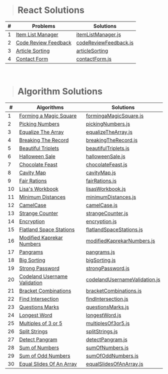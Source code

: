 > # React Solutions

| #   | Problems                                                                                                     | Solutions                                                                                                             |
| --- | ------------------------------------------------------------------------------------------------------------ | --------------------------------------------------------------------------------------------------------------------- |
| 1   | [Item List Manager](https://www.hackerrank.com/challenges/item-list-manager/problem?isFullScreen=true)       | [itemListManager.js](https://github.com/isinnur/problems-solutions/blob/main/reactSolutions/itemListManager.js)       |
| 2   | [Code Review Feedback](https://www.hackerrank.com/challenges/code-review-feedback/problem?isFullScreen=true) | [codeReviewFeedback.js](https://github.com/isinnur/problems-solutions/blob/main/reactSolutions/codeReviewFeedback.js) |
| 3   | [Article Sorting](https://www.hackerrank.com/challenges/react-article-sorting/problem)                       | [articleSorting](https://github.com/isinnur/problems-solutions/tree/main/reactSolutions/articleSorting)               |
| 4   | [Contact Form](https://www.hackerrank.com/challenges/react-contact-form/problem)                             | [contactForm.js](https://github.com/isinnur/problems-solutions/blob/main/reactSolutions/contactForm.js)               |

<br/>

> # Algorithm Solutions

| #   | Algorithms                                                                                                     | Solutions                                                                                                                                 |
| --- | -------------------------------------------------------------------------------------------------------------- | ----------------------------------------------------------------------------------------------------------------------------------------- |
| 1   | [Forming a Magic Square](https://www.hackerrank.com/challenges/magic-square-forming/problem?isFullScreen=true) | [formingaMagicSquare.js](https://github.com/isinnur/problems-solutions/blob/main/algorithmSolutions/forming-a-magic-square.js)            |
| 2   | [Picking Numbers](https://www.hackerrank.com/challenges/picking-numbers/problem?isFullScreen=true)             | [pickingNumbers.js](https://github.com/isinnur/problems-solutions/blob/main/algorithmSolutions/picking-numbers.js)                        |
| 3   | [Equalize The Array](https://www.hackerrank.com/challenges/equality-in-a-array/problem)                        | [equalizeTheArray.js](https://github.com/isinnur/problems-solutions/blob/main/algorithmSolutions/equalizeTheArray.js)                     |
| 4   | [Breaking The Record](https://www.hackerrank.com/challenges/breaking-best-and-worst-records/problem)           | [breakingTheRecord.js](https://github.com/isinnur/problems-solutions/blob/main/algorithmSolutions/breakingTheRecords.js)                  |
| 5   | [Beautiful Triplets](https://www.hackerrank.com/challenges/beautiful-triplets/problem)                         | [beautifulTriplets.js](https://github.com/isinnur/problems-solutions/blob/main/algorithmSolutions/beautifulTriplets.js)                   |
| 6   | [Halloween Sale](https://www.hackerrank.com/challenges/halloween-sale/problem)                                 | [halloweenSale.js](https://github.com/isinnur/problems-solutions/blob/main/algorithmSolutions/halloweenSale.js)                           |
| 7   | [Chocolate Feast](https://www.hackerrank.com/challenges/chocolate-feast/problem)                               | [chocolateFeast.js](https://github.com/isinnur/problems-solutions/blob/main/algorithmSolutions/chocolateFeast.js)                         |
| 8   | [Cavity Map](https://www.hackerrank.com/challenges/cavity-map/problem)                                         | [cavityMap.js](https://github.com/isinnur/problems-solutions/blob/main/algorithmSolutions/cavityMap.js)                                   |
| 9   | [Fair Rations](https://www.hackerrank.com/challenges/fair-rations/problem)                                     | [fairRations.js](https://github.com/isinnur/problems-solutions/blob/main/algorithmSolutions/fairRations.js)                               |
| 10  | [Lisa's Workbook](https://www.hackerrank.com/challenges/lisa-workbook/problem)                                 | [lisasWorkbook.js](https://github.com/isinnur/problems-solutions/blob/main/algorithmSolutions/lisasWorkbook.js)                           |
| 11  | [Minimum Distances](https://www.hackerrank.com/challenges/minimum-distances/problem)                           | [minimumDistances.js](https://github.com/isinnur/problems-solutions/blob/main/algorithmSolutions/minimumDistances.js)                     |
| 12  | [CamelCase](https://www.hackerrank.com/challenges/camelcase/problem)                                           | [camelCase.js](https://github.com/isinnur/problems-solutions/blob/main/algorithmSolutions/camelCase.js)                                   |
| 13  | [Strange Counter](https://www.hackerrank.com/challenges/strange-code/problem)                                  | [strangeCounter.js](https://github.com/isinnur/problems-solutions/blob/main/algorithmSolutions/strangeCounter.js)                         |
| 14  | [Encryption](https://www.hackerrank.com/challenges/encryption/problem)                                         | [encryption.js](https://github.com/isinnur/problems-solutions/blob/main/algorithmSolutions/encryption.js)                                 |
| 15  | [Flatland Space Stations](https://www.hackerrank.com/challenges/flatland-space-stations/problem)               | [flatlandSpaceStations.js](https://github.com/isinnur/problems-solutions/blob/main/algorithmSolutions/flatlandSpaceStations.js)           |
| 16  | [Modified Kaprekar Numbers](https://www.hackerrank.com/challenges/kaprekar-numbers/problem)                    | [modifiedKaprekarNumbers.js](https://github.com/isinnur/problems-solutions/blob/main/algorithmSolutions/modifiedKaprekarNumbers.js)       |
| 17  | [Pangrams](https://www.hackerrank.com/challenges/pangrams/problem)                                             | [pangrams.js](https://github.com/isinnur/problems-solutions/blob/main/algorithmSolutions/pangrams.js)                                     |
| 18  | [Big Sorting](https://www.hackerrank.com/challenges/big-sorting/problem)                                       | [bigSorting.js](https://github.com/isinnur/problems-solutions/blob/main/algorithmSolutions/bigSorting.js)                                 |
| 19  | [Strong Password](https://www.hackerrank.com/challenges/strong-password/problem)                               | [strongPassword.js](https://github.com/isinnur/problems-solutions/blob/main/algorithmSolutions/strongPassword.js)                         |
| 20  | [Codeland Username Validation](https://coderbyte.com/editor/Codeland%20Username%20Validation:JavaScript)       | [codelandUsernameValidation.js](https://github.com/isinnur/problems-solutions/blob/main/algorithmSolutions/codelandUsernameValidation.js) |
| 21  | [Bracket Combinations](https://www.coderbyte.com/results/isinnur:Bracket%20Combinations:JavaScript)            | [bracketCombinations.js](https://github.com/isinnur/problems-solutions/blob/main/algorithmSolutions/bracketCombinations.js)               |
| 22  | [Find Intersection](https://www.coderbyte.com/results/isinnur:Find%20Intersection:JavaScript)                  | [findIntersection.js](https://github.com/isinnur/problems-solutions/blob/main/algorithmSolutions/findIntersection.js)                     |
| 23  | [Questions Marks](https://www.coderbyte.com/results/isinnur:Questions%20Marks:JavaScript)                      | [questionsMarks.js](https://github.com/isinnur/problems-solutions/blob/main/algorithmSolutions/questionsMarks.js)                         |
| 24  | [Longest Word](https://www.coderbyte.com/editor/Longest%20Word:JavaScript)                                     | [longestWord.js](https://github.com/isinnur/problems-solutions/blob/main/algorithmSolutions/longestWord.js)                               |
| 25  | [Multiples of 3 or 5](https://www.codewars.com/kata/514b92a657cdc65150000006/javascript)                       | [multiplesOf3or5.js](https://github.com/isinnur/problems-solutions/blob/main/algorithmSolutions/multiplesOf3or5.js)                       |
| 26  | [Split Strings](https://www.codewars.com/kata/515de9ae9dcfc28eb6000001/train/javascript)                       | [splitStrings.js](https://github.com/isinnur/problems-solutions/blob/main/algorithmSolutions/splitStrings.js)                             |
| 27  | [Detect Pangram](https://www.codewars.com/kata/545cedaa9943f7fe7b000048/train/javascript)                      | [detectPangram.js](https://github.com/isinnur/problems-solutions/blob/main/algorithmSolutions/detectPangram.js)                           |
| 28  | [Sum of Numbers](https://www.codewars.com/kata/55f2b110f61eb01779000053/train/javascript)                      | [sumOfNumbers.js](https://github.com/isinnur/problems-solutions/blob/main/algorithmSolutions/sumOfNumbers.js)                             |
| 29  | [Sum of Odd Numbers](https://www.codewars.com/kata/55fd2d567d94ac3bc9000064/train/javascript)                  | [sumOfOddNumbers.js](https://github.com/isinnur/problems-solutions/blob/main/algorithmSolutions/sumOfOddNumbers.js)                       |
| 30  | [Equal Slides Of An Array](https://www.codewars.com/kata/5679aa472b8f57fb8c000047/train/javascript)            | [equalSlidesOfAnArray.js](https://github.com/isinnur/problems-solutions/blob/main/algorithmSolutions/equalSlidesOfAnArray.js)             |
